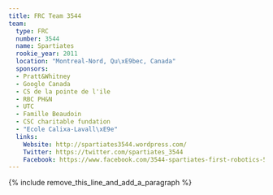 ```yaml
---
title: FRC Team 3544
team:
  type: FRC
  number: 3544
  name: Spartiates
  rookie_year: 2011
  location: "Montreal-Nord, Qu\xE9bec, Canada"
  sponsors:
  - Pratt&Whitney
  - Google Canada
  - CS de la pointe de l'ile
  - RBC PH&N
  - UTC
  - Famille Beaudoin
  - CSC charitable fundation
  - "Ecole Calixa-Lavall\xE9e"
  links:
    Website: http://spartiates3544.wordpress.com/
    Twitter: https://twitter.com/spartiates_3544
    Facebook: https://www.facebook.com/3544-spartiates-first-robotics-583680048494300
---
```


{% include remove_this_line_and_add_a_paragraph %}